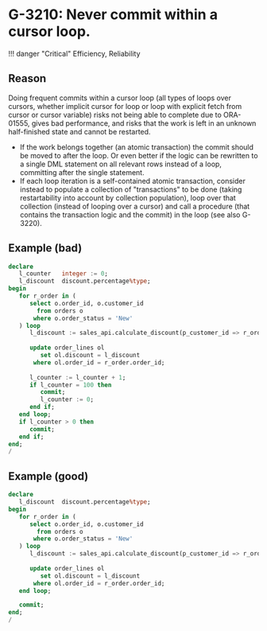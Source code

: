 # G-3210: Never commit within a cursor loop.

!!! danger "Critical"
    Efficiency, Reliability

## Reason

Doing frequent commits within a cursor loop (all types of loops over cursors, whether implicit cursor for loop or loop with explicit fetch from cursor or cursor variable) risks not being able to complete due to ORA-01555, gives bad performance, and risks that the work is left in an unknown half-finished state and cannot be restarted.

* If the work belongs together (an atomic transaction) the commit should be moved to after the loop. Or even better if the logic can be rewritten to a single DML statement on all relevant rows instead of a loop, committing after the single statement.
* If each loop iteration is a self-contained atomic transaction, consider instead to populate a collection of "transactions" to be done (taking restartability into account by collection population), loop over that collection (instead of looping over a cursor) and call a procedure (that contains the transaction logic and the commit) in the loop (see also G-3220).


## Example (bad)

``` sql
declare
   l_counter   integer := 0;
   l_discount  discount.percentage%type;
begin
   for r_order in (
      select o.order_id, o.customer_id
        from orders o
       where o.order_status = 'New'
   ) loop
      l_discount := sales_api.calculate_discount(p_customer_id => r_order.customer_id);
      
      update order_lines ol
         set ol.discount = l_discount
       where ol.order_id = r_order.order_id;
      
      l_counter := l_counter + 1;
      if l_counter = 100 then
         commit;
         l_counter := 0;
      end if;
   end loop;
   if l_counter > 0 then
      commit;
   end if;
end;
/
```

## Example (good)

``` sql
declare
   l_discount  discount.percentage%type;
begin
   for r_order in (
      select o.order_id, o.customer_id
        from orders o
       where o.order_status = 'New'
   ) loop
      l_discount := sales_api.calculate_discount(p_customer_id => r_order.customer_id);
      
      update order_lines ol
         set ol.discount = l_discount
       where ol.order_id = r_order.order_id;
   end loop;

   commit;
end;
/
```